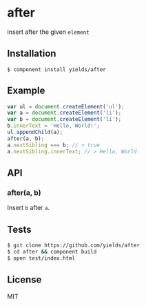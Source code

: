 
# after

  insert after the given `element`

## Installation

    $ component install yields/after

## Example

```js
var ul = document.createElement('ul');
var a = document.createElement('li');
var b = document.createElement('li');
b.innerText = 'Hello, World!';
ul.appendChild(a);
after(a, b);
a.nextSibling === b; // > true
a.nextSibling.innerText; // > Hello, World
```

## API

### after(a, b)

  Insert `b` after `a`.

## Tests

```bash
$ git clone https://github.com/yields/after
$ cd after && component build
$ open test/index.html
```

## License

  MIT
